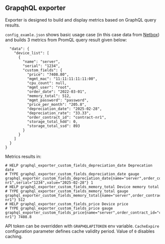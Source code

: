 ## GrapqhQL exporter

Exporter is designed to build and display metrics based on GraphQL query results.

`config_examle.json` shows basic usage case (in this case data from [Netbox](https://docs.netbox.dev)) and builds 3 metrics from PromQL query result given below:


```{
  "data": {
    "device_list": [
      {
        "name": "server",
        "serial": "1234",
        "custom_fields": {
          "price": "7408.80",
          "mgmt_mac": "11:11:11:11:11:00",
          "cpu_count": null,
          "mgmt_user": "root",
          "order_date": "2022-03-01",
          "memory_total": 512,
          "mgmt_password": "password",
          "price_per_month": "205.8",
          "depreciation_date": "2025-02-28",
          "depreciation_rate": "33.33",
          "order_contract_id": "contract-nr1",
          "storage_total_hdd": 0,
          "storage_total_ssd": 893
        }
      }
    ]
  }
}
```

Metrics results in:

```
# HELP graphql_exporter_custom_fields_depreciation_date Deprecation date
# TYPE graphql_exporter_custom_fields_depreciation_date gauge
graphql_exporter_custom_fields_depreciation_date{name="server",order_contract_id="contract-nr1",serial="1234",value="2025-02-28"} 1
# HELP graphql_exporter_custom_fields_memory_total Device memory total
# TYPE graphql_exporter_custom_fields_memory_total gauge
graphql_exporter_custom_fields_memory_total{name="server",order_contract_id="contract-nr1"} 512
# HELP graphql_exporter_custom_fields_price Device price
# TYPE graphql_exporter_custom_fields_price gauge
graphql_exporter_custom_fields_price{name="server",order_contract_id="contract-nr1"} 7408.8
```

API token can be overridden with `GRAPHQLAPITOKEN` env variable.
`CacheExpire` configuration parameter defines cache validity period. Value of `0` disables caching.
